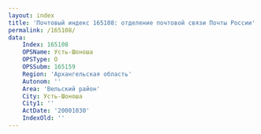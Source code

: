 ```yaml
---
layout: index
title: 'Почтовый индекс 165108: отделение почтовой связи Почты России'
permalink: /165108/
data:
    Index: 165108
    OPSName: Усть-Шоноша
    OPSType: О
    OPSSubm: 165159
    Region: 'Архангельская область'
    Autonom: ''
    Area: 'Вельский район'
    City: Усть-Шоноша
    City1: ''
    ActDate: '20001030'
    IndexOld: ''
---
```

